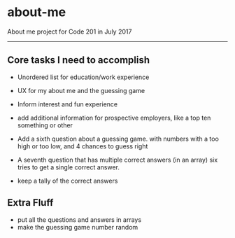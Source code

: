 # about-me
About me project for Code 201 in July 2017
___
## Core tasks I need to accomplish

- Unordered list for education/work experience

- UX for my about me and the guessing game

- Inform interest and fun experience

- add additional information for prospective employers, like a top ten something or other

- Add a sixth question about a guessing game. with numbers with a too high or too low, and 4 chances to guess right

- A seventh question that has multiple correct answers (in an array) six tries to get a single correct answer.

- keep a tally of the correct answers

## Extra Fluff

- put all the questions and answers in arrays
- make the guessing game number random

